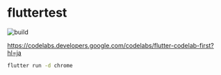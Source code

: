 # fluttertest

![build](https://github.com/Akatsuki1910/fluttertest/actions/workflows/builld.yml/badge.svg)

<https://codelabs.developers.google.com/codelabs/flutter-codelab-first?hl=ja>

```sh
flutter run -d chrome
```
